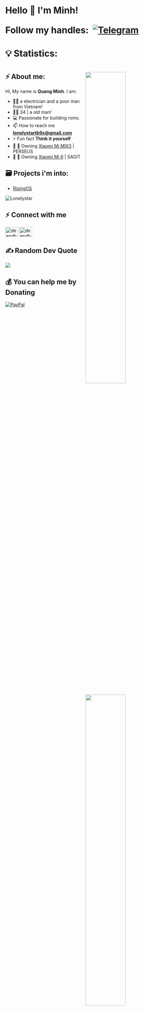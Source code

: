 <h1 align=left>Hello 👋 I'm Minh!
  
Follow my handles:
&nbsp;<a href="https://t.me/Lonelystar9x"><img src="https://img.shields.io/badge/Telegram-2CA5E0?style=for-the-badge&logo=telegram&logoColor=white" alt="Telegram"></a>

<h1 align=left>  
💡 Statistics:
</h3>

<h1><a href="https://github.com/lonelystar9x">
  <img align="right" width="50%" src="https://github-readme-stats.vercel.app/api?username=lonelystar9x&theme=dark&show_icons=true)">
  <img align="right" width="50%" src="https://github-readme-streak-stats.herokuapp.com/?user=lonelystar9x&theme=dark">
</a></h1>

## ⚡ About me:
Hi, My name is **Quang Minh**. I am:
- 👨🏼 a electrician and a poor man from Vietnam!
- 👦🏻 34 | a old man! 
- 💻 Passionate for building roms.
- 📫 How to reach me **lonelystartb9x@gmail.com**
- ⚡ Fun fact **Think it yourself**
- 🔭 📱 Owning [Xiaomi Mi MIX3](https://files.awarner.co.uk/index.php/s/4CodDAzJbz4Tndg) | PERSEUS
- 🔭 📱 Owning [Xiaomi Mi 6](https://www.androidfilehost.com/?w=files&flid=336521) | SAGIT

## 🗃 Projects i'm into:
- [RisingOS](https://t.me/riceDroidNews)
<p align="left"> <img src="https://komarev.com/ghpvc/?username=lonelystar9x&label=Profile%20views&color=F78F57&style=flat" alt="Lonelystar" /> </p>

## ⚡ Connect with me
<p align="left">
<a href="https://fb.com/boysofthewind" target="blank"><img align="center" src="https://raw.githubusercontent.com/rahuldkjain/github-profile-readme-generator/master/src/images/icons/Social/facebook.svg" alt="deepdhaba" height="30" width="40" /></a>
<a href="https://instagram.com/boysofthewind" target="blank"><img align="center" src="https://raw.githubusercontent.com/rahuldkjain/github-profile-readme-generator/master/src/images/icons/Social/instagram.svg" alt="deepdhab" height="30" width="40" /></a>
</p>

## ✍️ Random Dev Quote
![](https://quotes-github-readme.vercel.app/api?type=horizontal&theme=radical)

## 💰 You can help me by Donating
[![PayPal](https://img.shields.io/badge/PayPal-00457C?style=for-the-badge&logo=paypal&logoColor=white)](https://www.paypal.me/lonelystar9x) 
